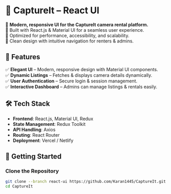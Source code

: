 # 🎨 CaptureIt – React UI  

🚀 **Modern, responsive UI for the CaptureIt camera rental platform.**  
🔹 Built with React.js & Material UI for a seamless user experience.  
🔹 Optimized for performance, accessibility, and scalability.  
🔹 Clean design with intuitive navigation for renters & admins.  

## 🌟 Features  
✅ **Elegant UI** – Modern, responsive design with Material UI components.  
✅ **Dynamic Listings** – Fetches & displays camera details dynamically.  
✅ **User Authentication** – Secure login & session management.  
✅ **Interactive Dashboard** – Admins can manage listings & rentals easily.  

## 🛠️ Tech Stack  
- **Frontend**: React.js, Material UI, Redux  
- **State Management**: Redux Toolkit  
- **API Handling**: Axios  
- **Routing**: React Router  
- **Deployment**: Vercel / Netlify  

## 🚀 Getting Started  
### Clone the Repository  
```bash
git clone --branch react-ui https://github.com/Karan1445/CaptureIt.git
cd CaptureIt
